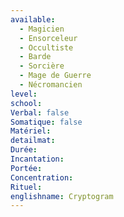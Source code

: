```yaml
---
available:
  - Magicien
  - Ensorceleur
  - Occultiste
  - Barde
  - Sorcière
  - Mage de Guerre
  - Nécromancien
level: 
school: 
Verbal: false
Somatique: false
Matériel: 
detailmat: 
Durée: 
Incantation: 
Portée: 
Concentration: 
Rituel: 
englishname: Cryptogram
---
```


